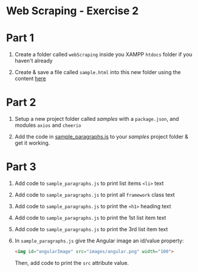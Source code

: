 # Web Scraping - Exercise 2

# Part 1

1.	Create a folder called ``webScraping`` inside you XAMPP ``htdocs`` folder if you haven't already

1.	Create & save a file called ``sample.html`` into this new folder using the content [here](../sample.html)


# Part 2

1.	Setup a new project folder called *samples* with a ``package.json``, and modules ``axios`` and ``cheerio``

1.	Add the code in [sample_paragraphs.js](../code/sample_paragraphs.js) to your *samples* project folder & get it working.


# Part 3

1.  Add code to ``sample_paragraphs.js`` to print list items ``<li>`` text
   
2.  Add code to ``sample_paragraphs.js`` to print all ``framework`` class text
  
4.  Add code to ``sample_paragraphs.js`` to print the ``<h1>`` heading text

5.  Add code to ``sample_paragraphs.js`` to print the 1st list item text
   
6.  Add code to ``sample_paragraphs.js`` to print the 3rd list item text

7.  In ``sample_paragraphs.js`` give the Angular image an id/value property:

    ```html
    <img id="angularImage" src="images/angular.png" width="100">
    ```

    Then, add code to print the ``src`` attribute value.
   

